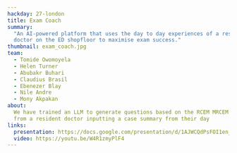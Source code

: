 ```yaml
---
hackday: 27-london
title: Exam Coach
summary:
  "An AI-powered platform that uses the day to day experiences of a resident
  doctor on the ED shopfloor to maximise exam success."
thumbnail: exam_coach.jpg
team:
  - Tomide Owomoyela
  - Helen Turner
  - Abubakr Buhari
  - Claudius Brasil
  - Ebenezer Blay
  - Nile Andre
  - Mony Akpakan
about:
  We have trained an LLM to generate questions based on the RCEM MRCEM SBA curriculum
  from a resident doctor inputting a case summary from their day
links:
  presentation: https://docs.google.com/presentation/d/1AJWCQdPsFOI1en_-582YIRT4MX8lsczSXaaiWDLS7HU/edit#slide=id.p
  video: https://youtu.be/W4R1zmyPlF4
---
```

